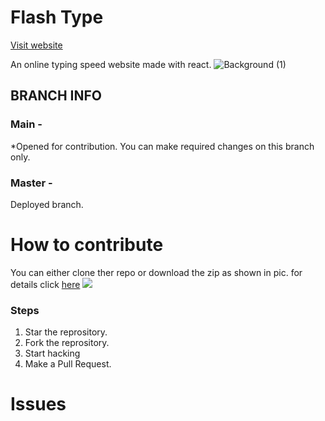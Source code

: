# Flash Type

 [Visit website](https://rahulnegi20.github.io/flash-type)
 
An online typing speed website made with react.
![Background (1)](https://user-images.githubusercontent.com/74312170/139523324-2eb0f6c6-d30c-4ee9-a1d4-57a8c7d16319.png)


## BRANCH INFO
### Main -
*Opened for contribution. You can make required changes on this branch only.
### Master -
Deployed branch.
# How to contribute
You can either clone ther repo or download the zip as shown in pic.
for details click [here](https://opensource.com/article/19/7/create-pull-request-github)
![](https://user-images.githubusercontent.com/91773416/135708140-398aaf9a-2066-4ecb-a28d-44ceb1402453.png)






### Steps 
1. Star the reprository.
2. Fork the reprository.
3. Start hacking 
4. Make a Pull Request.

# Issues



